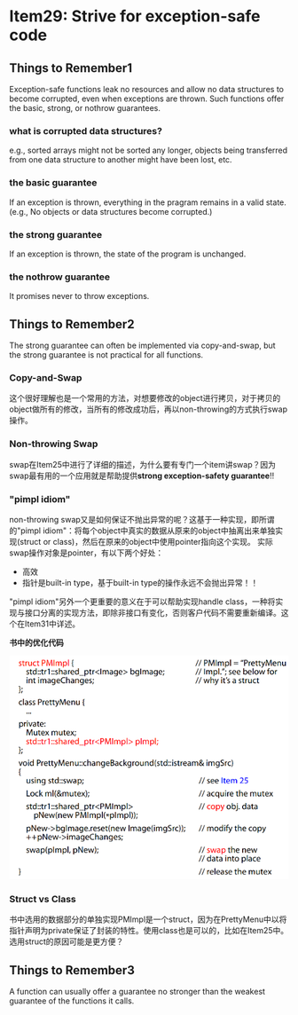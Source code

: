 # Item29: Strive for exception-safe code

## Things to Remember1
Exception-safe functions leak no resources and allow no data structures to become corrupted, even when exceptions are thrown. Such
functions offer the basic, strong, or nothrow guarantees.

### what is corrupted data structures?
e.g., sorted arrays might not be sorted any longer, objects being transferred from one data structure to another
might have been lost, etc.

### the basic guarantee
If an exception is thrown, everything in the pragram remains in a valid state. (e.g., No objects or data structures become corrupted.) 

### the strong guarantee
If an exception is thrown, the state of the program is unchanged.

### the nothrow guarantee
It promises never to throw exceptions.

## Things to Remember2
The strong guarantee can often be implemented via copy-and-swap, but the strong guarantee is not practical for all functions.

### Copy-and-Swap
这个很好理解也是一个常用的方法，对想要修改的object进行拷贝，对于拷贝的object做所有的修改，当所有的修改成功后，再以non-throwing的方式执行swap操作。

### Non-throwing Swap
swap在Item25中进行了详细的描述，为什么要有专门一个item讲swap？因为swap最有用的一个应用就是帮助提供**strong exception-safety guarantee**!!

### "pimpl idiom"
non-throwing swap又是如何保证不抛出异常的呢？这基于一种实现，即所谓的"pimpl idiom"：将每个object中真实的数据从原来的object中抽离出来单独实现(struct or class)，然后在原来的object中使用pointer指向这个实现。
实际swap操作对象是pointer，有以下两个好处：
* 高效
* 指针是built-in type，基于built-in type的操作永远不会抛出异常！！

"pimpl idiom"另外一个更重要的意义在于可以帮助实现handle class，一种将实现与接口分离的实现方法，即除非接口有变化，否则客户代码不需要重新编译。这个在Item31中详述。


**书中的优化代码**

![优化的代码截图](images/code-snippet.png)

### Struct vs Class
书中选用的数据部分的单独实现PMImpl是一个struct，因为在PrettyMenu中以将指针声明为private保证了封装的特性。使用class也是可以的，比如在Item25中。选用struct的原因可能是更方便？

## Things to Remember3
A function can usually offer a guarantee no stronger than the weakest guarantee of the functions it calls.
